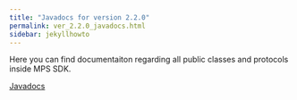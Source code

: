 ```yaml
---
title: "Javadocs for version 2.2.0"
permalink: ver_2.2.0_javadocs.html
sidebar: jekyllhowto
---
```

Here you can find documentaiton regarding all public classes and protocols inside MPS SDK.

<a  href="docs/Android/Ver.2.2.0/javadoc/index.html">Javadocs</a>